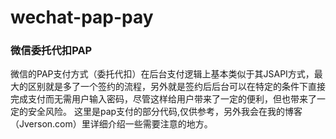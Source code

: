 # wechat-pap-pay
### 微信委托代扣PAP
微信的PAP支付方式（委托代扣）在后台支付逻辑上基本类似于其JSAPI方式，最大的区别就是多了一个签约的流程，另外就是签约后后台可以在特定的条件下直接完成支付而无需用户输入密码，尽管这样给用户带来了一定的便利，但也带来了一定的安全风险。
这里是pap支付的部分代码,仅供参考，另外我会在我的博客（Jverson.com）里详细介绍一些需要注意的地方。
